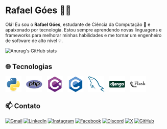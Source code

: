 # Rafael Góes 👨‍💻

Olá! Eu sou o **Rafael Góes**, estudante de Ciência da Computação 🚀 e apaixonado por tecnologia. Estou sempre aprendendo novas linguagens e frameworks para melhorar minhas habilidades e me tornar um engenheiro de software de alto nível 💡.

![Anurag's GitHub stats](https://github-readme-stats.vercel.app/api?username=rafaelgoesti&theme=react&show_icons=true)

## 🌐 Tecnologias

<div style="display: flex; gap: 15px;">
  <img src="https://raw.githubusercontent.com/devicons/devicon/master/icons/python/python-original.svg" alt="Python" width="50" height="50">
  <img src="https://raw.githubusercontent.com/devicons/devicon/master/icons/php/php-original.svg" alt="PHP" width="50" height="50">
  <img src="https://raw.githubusercontent.com/devicons/devicon/master/icons/csharp/csharp-original.svg" alt="C#" width="50" height="50">
  <img src="https://raw.githubusercontent.com/devicons/devicon/master/icons/c/c-original.svg" alt="C" width="50" height="50">
  <img src="https://raw.githubusercontent.com/devicons/devicon/master/icons/mysql/mysql-original.svg" alt="MySQL" width="50" height="50">
  <img src="https://raw.githubusercontent.com/devicons/devicon/master/icons/django/django-original.svg" alt="Django" width="50" height="50">
  <img src="https://raw.githubusercontent.com/devicons/devicon/master/icons/flask/flask-original-wordmark.svg" alt="Flask" width="50" height="50">
</div>

## 📫 Contato

[![Gmail](https://img.shields.io/badge/Gmail-D14836?style=for-the-badge&logo=gmail&logoColor=white)](mailto:seuemail@gmail.com)
[![LinkedIn](https://img.shields.io/badge/LinkedIn-0A66C2?style=for-the-badge&logo=linkedin&logoColor=white)](https://www.linkedin.com/in/rafael-g%C3%B3es-duarte-10709332a?utm_source=share&utm_campaign=share_via&utm_content=profile&utm_medium=android_app)
[![Instagram](https://img.shields.io/badge/Instagram-E4405F?style=for-the-badge&logo=instagram&logoColor=white)](https://www.instagram.com/rafaelgoesti/)
[![Facebook](https://img.shields.io/badge/Facebook-1877F2?style=for-the-badge&logo=facebook&logoColor=white)](https://www.facebook.com/share/1D3u4yYWeT/)
[![Discord](https://img.shields.io/badge/Discord-7289DA?style=for-the-badge&logo=discord&logoColor=white)](https://discord.com/users/seuperfil)
[![X](https://img.shields.io/badge/X-000000?style=for-the-badge&logo=x&logoColor=white)](https://www.x.com/seuperfil)
[![GitHub](https://img.shields.io/badge/GitHub-181717?style=for-the-badge&logo=github&logoColor=white)](https://github.com/seuperfil)
